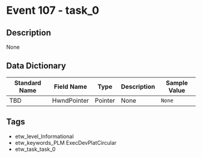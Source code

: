 # Event 107 - task_0

## Description
None

## Data Dictionary
|Standard Name|Field Name|Type|Description|Sample Value|
|---|---|---|---|---|
|TBD|HwndPointer|Pointer|None|`None`|

## Tags
* etw_level_Informational
* etw_keywords_PLM ExecDevPlatCircular
* etw_task_task_0
